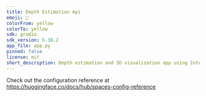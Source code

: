 ```yaml
---
title: Depth Estimation Api
emoji: 🏢
colorFrom: yellow
colorTo: yellow
sdk: gradio
sdk_version: 5.38.2
app_file: app.py
pinned: false
license: mit
short_description: Depth estimation and 3D visualization app using Intel DPT mo
---
```


Check out the configuration reference at https://huggingface.co/docs/hub/spaces-config-reference
